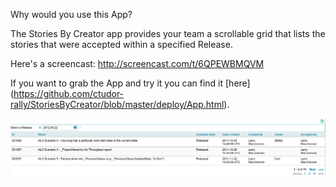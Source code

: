 Why would you use this App?

The Stories By Creator app provides your team a scrollable grid that lists the stories that were accepted within a specified Release.

Here's a screencast: 
http://screencast.com/t/6QPEWBMQVM


If you want to grab the App and try it you can find it [here] (https://github.com/ctudor-rally/StoriesByCreator/blob/master/deploy/App.html).

![Alt text](https://github.com/ctudor-rally/StoriesByCreator/blob/master/deploy/Screenshot.png)